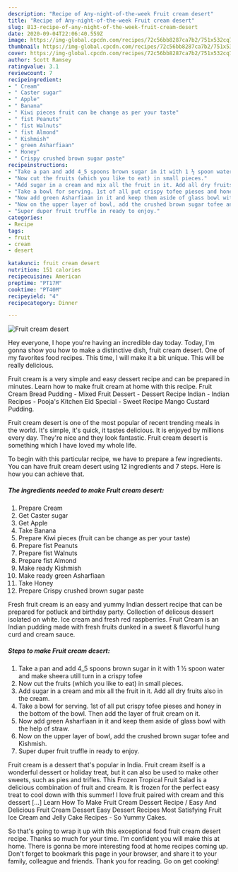 ```yaml
---
description: "Recipe of Any-night-of-the-week Fruit cream desert"
title: "Recipe of Any-night-of-the-week Fruit cream desert"
slug: 813-recipe-of-any-night-of-the-week-fruit-cream-desert
date: 2020-09-04T22:06:40.559Z
image: https://img-global.cpcdn.com/recipes/72c56bb8287ca7b2/751x532cq70/fruit-cream-desert-recipe-main-photo.jpg
thumbnail: https://img-global.cpcdn.com/recipes/72c56bb8287ca7b2/751x532cq70/fruit-cream-desert-recipe-main-photo.jpg
cover: https://img-global.cpcdn.com/recipes/72c56bb8287ca7b2/751x532cq70/fruit-cream-desert-recipe-main-photo.jpg
author: Scott Ramsey
ratingvalue: 3.1
reviewcount: 7
recipeingredient:
- " Cream"
- " Caster sugar"
- " Apple"
- " Banana"
- " Kiwi pieces fruit can be change as per your taste"
- " fist Peanuts"
- " fist Walnuts"
- " fist Almond"
- " Kishmish"
- " green Asharfiaan"
- " Honey"
- " Crispy crushed brown sugar paste"
recipeinstructions:
- "Take a pan and add 4_5 spoons brown sugar in it with 1 ½ spoon water and make sheera utill turn in a crispy tofee"
- "Now cut the fruits (which you like to eat) in small pieces."
- "Add sugar in a cream and mix all the fruit in it. Add all dry fruits also in the cream."
- "Take a bowl for serving. 1st of all put crispy tofee pieses and honey in the bottom of the bowl. Then add the layer of fruit cream on it."
- "Now add green Asharfiaan in it and keep them aside of glass bowl with the help of straw."
- "Now on the upper layer of bowl, add the crushed brown sugar tofee and Kishmish."
- "Super duper fruit truffle in ready to enjoy."
categories:
- Recipe
tags:
- fruit
- cream
- desert

katakunci: fruit cream desert 
nutrition: 151 calories
recipecuisine: American
preptime: "PT17M"
cooktime: "PT40M"
recipeyield: "4"
recipecategory: Dinner

---
```



![Fruit cream desert](https://img-global.cpcdn.com/recipes/72c56bb8287ca7b2/751x532cq70/fruit-cream-desert-recipe-main-photo.jpg)

Hey everyone, I hope you're having an incredible day today. Today, I'm gonna show you how to make a distinctive dish, fruit cream desert. One of my favorites food recipes. This time, I will make it a bit unique. This will be really delicious.

Fruit cream is a very simple and easy dessert recipe and can be prepared in minutes. Learn how to make fruit cream at home with this recipe. Fruit Cream Bread Pudding - Mixed Fruit Dessert - Dessert Recipe Indian - Indian Recipes - Pooja&#39;s Kitchen Eid Special - Sweet Recipe Mango Custard Pudding.

Fruit cream desert is one of the most popular of recent trending meals in the world. It's simple, it's quick, it tastes delicious. It is enjoyed by millions every day. They're nice and they look fantastic. Fruit cream desert is something which I have loved my whole life.


To begin with this particular recipe, we have to prepare a few ingredients. You can have fruit cream desert using 12 ingredients and 7 steps. Here is how you can achieve that.

##### The ingredients needed to make Fruit cream desert:

1. Prepare  Cream
1. Get  Caster sugar
1. Get  Apple
1. Take  Banana
1. Prepare  Kiwi pieces (fruit can be change as per your taste)
1. Prepare  fist Peanuts
1. Prepare  fist Walnuts
1. Prepare  fist Almond
1. Make ready  Kishmish
1. Make ready  green Asharfiaan
1. Take  Honey
1. Prepare  Crispy crushed brown sugar paste


Fresh fruit cream is an easy and yummy Indian dessert recipe that can be prepared for potluck and birthday party. Collection of delicous dessert isolated on white. Ice cream and fresh red raspberries. Fruit Cream is an Indian pudding made with fresh fruits dunked in a sweet &amp; flavorful hung curd and cream sauce. 

##### Steps to make Fruit cream desert:

1. Take a pan and add 4_5 spoons brown sugar in it with 1 ½ spoon water and make sheera utill turn in a crispy tofee
1. Now cut the fruits (which you like to eat) in small pieces.
1. Add sugar in a cream and mix all the fruit in it. Add all dry fruits also in the cream.
1. Take a bowl for serving. 1st of all put crispy tofee pieses and honey in the bottom of the bowl. Then add the layer of fruit cream on it.
1. Now add green Asharfiaan in it and keep them aside of glass bowl with the help of straw.
1. Now on the upper layer of bowl, add the crushed brown sugar tofee and Kishmish.
1. Super duper fruit truffle in ready to enjoy.


Fruit cream is a dessert that&#39;s popular in India. Fruit cream itself is a wonderful dessert or holiday treat, but it can also be used to make other sweets, such as pies and trifles. This Frozen Tropical Fruit Salad is a delicious combination of fruit and cream. It is frozen for the perfect easy treat to cool down with this summer! I love fruit paired with cream and this dessert […] Learn How To Make Fruit Cream Dessert Recipe / Easy And Delicious Fruit Cream Dessert Easy Dessert Recipes Most Satisfying Fruit Ice Cream and Jelly Cake Recipes - So Yummy Cakes. 

So that's going to wrap it up with this exceptional food fruit cream desert recipe. Thanks so much for your time. I'm confident you will make this at home. There is gonna be more interesting food at home recipes coming up. Don't forget to bookmark this page in your browser, and share it to your family, colleague and friends. Thank you for reading. Go on get cooking!
